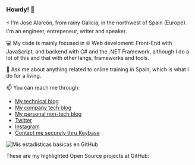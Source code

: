 ### Howdy! 👋

⚡ I'm Jose Alarcón, from rainy Galicia, in the northwest of Spain (Europe). I'm an engineer, entrepeneur, writer and speaker.

💻 My code is mainly focused in 🌐 Web develoment: Front-End with JavaScript, and backend with C# and the .NET Framework, although I do a lot of this and that with other langs, frameworks and tools. 

💬 Ask me about anything related to online training in Spain, which is what I do for a living. 

📫 You can reach me through:

- [My technical blog](https://www.jasoft.org/Blog/)
- [My company tech blog](https://www.campusmvp.es/recursos/)
- [My personal non-tech blog](https://jmalarcon.es/)
- [Twitter](https://twitter.com/jm_alarcon)
- [Instagram](https://www.instagram.com/jalarcon/)
- [Contact me securely thru Keybase](https://keybase.io/jmalarcon)

![Mis estadísticas básicas en GitHub](https://github-readme-stats.vercel.app/api?username=jmalarcon&show_icons=true&theme=vision-friendly-light&count_private=true)

These are my highlighted Open Source projects at GitHub:

